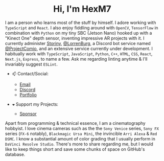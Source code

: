 <h1 align="center">Hi, I'm HexM7</h1>

I am a person who learns most of the stuff by himself. I adore working with `TypeScript` and `React`. I also enjoy fiddling around with `OpenCV`, `TensorFlow` in combination with `Python` on my tiny SBC (Jetson Nano) hooked up with a "Kinect One" depth sensor, inventing impressive AR projects with it. I currently administer [Storiny](https://storiny.com), [@LorrenBurg](https://github.com/LorrenBurg), a Discord bot service named [@ProjectComio](https://github.com/ProjectComio), and an extensive service currently under development. I habitually work with `TypeScript`, `JavaScript`, `Python`, `C++`, `HTML`, `CSS`, `React`, `Next.js`, `Express`, to name a few. Ask me regarding linting anytime & I'll invariably suggest `ESLint`.

- `📫` Contact/Social:
  - [Email](mailto:velociraptorm77@gmail.com)
  - [Discord](https://discord.com/users/736304634603503626/)
  - [Portfolio](https://hexm7.pages.dev)

- `❤️` Support my Projects:
  - [Sponsor](https://lorrenburg.xyz/donate)

Apart from programming & technical essence, I am a cinematography hobbyist. I love cinema cameras such as the the `Sony Venice` series, `Sony FX` series (`FX-6` notably), `Blackmagic Ursa Mini`, the invincible `Arri Alexa` & `Red DSMC`. I know a substantial amount of color grading that I usually perform in `DaVinci Resolve Studio`. There's more to share regarding me, but I would like to keep things short and save some chunks of space on GitHub's database.
